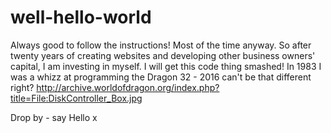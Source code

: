 # well-hello-world
Always good to follow the instructions!
Most of the time anyway.
So after twenty years of creating websites and developing other business owners' capital, I am investing in myself.
I will get this code thing smashed!
In 1983 I was a whizz at programming the Dragon 32 - 2016 can't be that different right? http://archive.worldofdragon.org/index.php?title=File:DiskController_Box.jpg

Drop by - say Hello x


